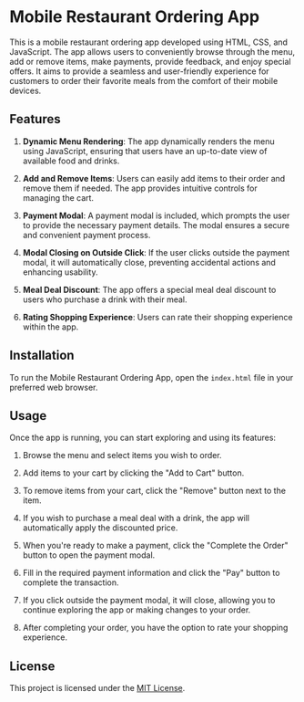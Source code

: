 # Mobile Restaurant Ordering App

This is a mobile restaurant ordering app developed using HTML, CSS, and JavaScript. The app allows users to conveniently browse through the menu, add or remove items, make payments, provide feedback, and enjoy special offers. It aims to provide a seamless and user-friendly experience for customers to order their favorite meals from the comfort of their mobile devices.

## Features

1. **Dynamic Menu Rendering**: The app dynamically renders the menu using JavaScript, ensuring that users have an up-to-date view of available food and drinks.

2. **Add and Remove Items**: Users can easily add items to their order and remove them if needed. The app provides intuitive controls for managing the cart.

3. **Payment Modal**: A payment modal is included, which prompts the user to provide the necessary payment details. The modal ensures a secure and convenient payment process.

4. **Modal Closing on Outside Click**: If the user clicks outside the payment modal, it will automatically close, preventing accidental actions and enhancing usability.

5. **Meal Deal Discount**: The app offers a special meal deal discount to users who purchase a drink with their meal. 

6. **Rating Shopping Experience**: Users can rate their shopping experience within the app. 

## Installation

To run the Mobile Restaurant Ordering App, open the `index.html` file in your preferred web browser.

## Usage

Once the app is running, you can start exploring and using its features:

1. Browse the menu and select items you wish to order.

2. Add items to your cart by clicking the "Add to Cart" button.

3. To remove items from your cart, click the "Remove" button next to the item.

4. If you wish to purchase a meal deal with a drink, the app will automatically apply the discounted price.

5. When you're ready to make a payment, click the "Complete the Order" button to open the payment modal.

6. Fill in the required payment information and click the "Pay" button to complete the transaction.

7. If you click outside the payment modal, it will close, allowing you to continue exploring the app or making changes to your order.

8. After completing your order, you have the option to rate your shopping experience.

## License

This project is licensed under the [MIT License](LICENSE).
